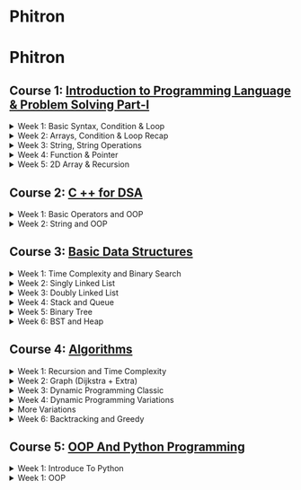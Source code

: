# Phitron

# Phitron

## Course 1: <a href="#"> Introduction to Programming Language & Problem Solving Part-I</a>

<details>
<summary>Week 1: Basic Syntax, Condition & Loop</summary>
    <ul>
        <li>Data types and limitations</li>
        <li>Operators, Conditional Statement</li>
        <li>Loop & Nested Loop</li>
    </ul>
</details>

<details>
<summary>Week 2: Arrays, Condition & Loop Recap</summary>
    <ul>
        <li>Nested if-else recap</li>
        <li>Nested Loop recap</li>
        <li>Array</li>
    </ul>
</details>

<details>
<summary>Week 3: String, String Operations</summary>
    <ul>
        <li>Array Operations</li>
        <li>String</li>
        <li>String Operation</li>
    </ul>
</details>

<details>
<summary>Week 4: Function & Pointer</summary>
    <ul>
        <li>Nested loop reacap</li>
        <li>Function</li>
        <li>Pointer</li>
    </ul>
</details>

<details>
<summary>Week 5: 2D Array & Recursion</summary>
    <ul>
        <li>2D Array</li>
        <li>Recursion</li>
        <li>Recursion Problem Solving</li>
    </ul>
</details>

## Course 2: <a href="#">C ++ for DSA </a>

<details>
<summary>Week 1: Basic Operators and OOP</summary>
    <ul>
        <li>Basic Operators</li>
        <li>Dynamic Memory Allocation</li>
        <li>Class and Object</li>
    </ul>
</details>

<details>
<summary>Week 2: String and OOP</summary>
    <ul>
        <li>String</li>
        <li>Class and String</li>
        <li>Array of Objects</li>
    </ul>
</details>

## Course 3: <a href="#"> Basic Data Structures </a>

<details>
<summary>Week 1: Time Complexity and Binary Search</summary>
    <ul>
        <li>Time Complexsity</li>
        <li>STL Vector</li>
        <li>Prefix Sum and Binary Search</li>
    </ul>
</details>

<details>
<summary>Week 2: Singly Linked List</summary>
    <ul>
        <li>Singly Linked List</li>
        <li>Operations on Singly Linked List</li>
        <li>Singly Linked List Recap</li>
    </ul>
</details>

<details>
<summary>Week 3: Doubly Linked List</summary>
    <ul>
        <li>Doubly Linked List</li>
        <li>STL List and Cycle Detection</li>
        <li>Linked List related problem solving</li>
    </ul>
</details>

<details>
<summary>Week 4: Stack and Queue</summary>
    <ul>
        <li>Queue Implementation</li>
        <li>STL Stack and Queue</li>
        <li>Stack and Queue related problem solving</li>
    </ul>
</details>

<details>
<summary>Week 5: Binary Tree</summary>
    <ul>
        <li>Binary Tree Implementation</li>
        <li>Binary Tree Operations</li>
        <li>Binary Tree related problem solving</li>
    </ul>
</details>

<details>
<summary>Week 6: BST and Heap</summary>
    <ul>
        <li>BST Implementation</li>
        <li>Heap Implementation</li>
        <li>STL Priority Queue and Map</li>
    </ul>
</details>

## Course 4: <a href="#"> Algorithms </a>

<details>
<summary>Week 1: Recursion and Time Complexity</summary>
    <ul>
        <li>Graph Presentation</li>
        <li>BFS</li>
        <li>DFS & Cycle Presentation</li>
    </ul>
</details>

<details>
<summary>Week 2: Graph (Dijkstra + Extra)</summary>
    <ul>
        <li>Dijkstra Algorithm</li>
        <li>Bellman Ford Algorithm</li>
        <li>Floyd Warshall Algorithm</li>
    </ul>
</details>

<details>
<summary>Week 3: Dynamic Programming Classic</summary>
    <ul>
        <li>Fibonacci Series</li>
        <li>0-1 Knapsack</li>
        <li>Unbounded Knapsack</li>
    </ul>
</details>

<details>
<summary>Week 4: Dynamic Programming Variations</summary>
    <ul>
        <li>Knapsack Variations</li>
        <li>Coin Change DP</li>
        <li>LCS</li>
    </ul>
</details>

<details>
<summary>More Variations</summary>
    <ul>
        <li>Unbounded Knapsack Variations</li>
        <li>LCS Variations</li>
        <li>Hashing</li>
    </ul>
</details>

<details>
<summary>Week 6: Backtracking and Greedy</summary>
    <ul>
        <li>Backtracking</li>
        <li>Greedy Approach</li>
        <li>Minimum Spanning Tree</li>
    </ul>
</details>

## Course 5: <a href="#"> OOP And Python Programming </a>

<details>
<summary>Week 1: Introduce To Python</summary>
    <ul>
        <li>Introduce To Python</li>
        <li>Basic Python</li>
        <li>Basic Python 02</li>
    </ul>
</details>
<details>
<summary>Week 1: OOP</summary>
    <ul>
        <li>Class and Object</li>
        <li>Python OOP</li>
        <li>Basic Python 02</li>
    </ul>
</details>
